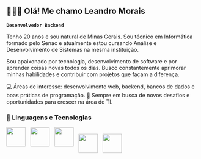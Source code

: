 ## 👩🏻‍💻 Olá! Me chamo Leandro Morais

**`Desenvolvedor Backend`**

Tenho 20 anos e sou natural de Minas Gerais. Sou técnico em Informática formado pelo Senac e atualmente estou cursando Análise e Desenvolvimento de Sistemas na mesma instituição.

Sou apaixonado por tecnologia, desenvolvimento de software e por aprender coisas novas todos os dias. Busco constantemente aprimorar minhas habilidades e contribuir com projetos que façam a diferença.

💻 Áreas de interesse: desenvolvimento web, backend, bancos de dados e boas práticas de programação.
🚀 Sempre em busca de novos desafios e oportunidades para crescer na área de TI.

### 🤖 Linguagens e Tecnologias


<img
    align="left"
    width="50px"
    style="padding-right: 10px;"
    src="https://cdn.jsdelivr.net/gh/devicons/devicon@latest/icons/html5/html5-original.svg"
/>
<img
    align="left"
    width="50px"
    style="padding-right: 10px;"
    src="https://cdn.jsdelivr.net/gh/devicons/devicon@latest/icons/css3/css3-original.svg"
/>
<img
    align="left"
    width="50px"
    style="padding-right: 10px;"
    src="https://cdn.jsdelivr.net/gh/devicons/devicon@latest/icons/javascript/javascript-plain.svg"
/>  
<img
    align="left"
    width="50px"
    style="padding-right: 10px;"
    src="https://cdn.jsdelivr.net/gh/devicons/devicon@latest/icons/react/react-original.svg"
/>
<img
    align="left"
    width="50px"
    style="padding-right: 10px;"
    src="https://cdn.jsdelivr.net/gh/devicons/devicon@latest/icons/bootstrap/bootstrap-original.svg"
/>
          
          
